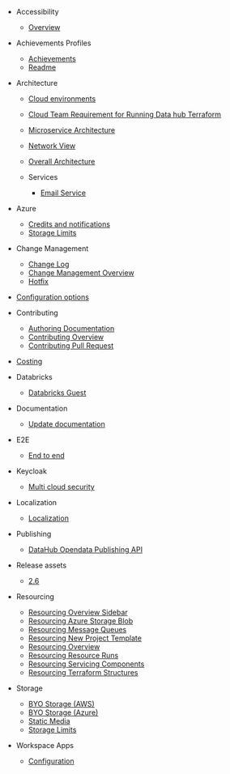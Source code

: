 - Accessibility

  - [Overview](/DeveloperGuide/Accessibility/Overview.md)

- Achievements Profiles

  - [Achievements](/DeveloperGuide/Achievements-Profiles/Achievements.md)
  - [Readme](/DeveloperGuide/Achievements-Profiles/readme.md)

- Architecture

  - [Cloud environments](/DeveloperGuide/Architecture/Cloud-environments.md)
  - [Cloud Team Requirement for Running Data hub Terraform](/DeveloperGuide/Architecture/Cloud-Team-Requirement-for-Running-DataHub-Terraform.md)
  - [Microservice Architecture](/DeveloperGuide/Architecture/Microservice_Architecture.md)
  - [Network View](/DeveloperGuide/Architecture/network-view.md)
  - [Overall Architecture](/DeveloperGuide/Architecture/Overall_Architecture.md)
  - Services

    - [Email Service](/DeveloperGuide/Architecture/Services/Email-Service.md)


- Azure

  - [Credits and notifications](/DeveloperGuide/Azure/Credits_and_notifications.md)
  - [Storage Limits](/DeveloperGuide/Azure/Storage_Limits.md)

- Change Management

  - [Change Log](/DeveloperGuide/Change-Management/Change-Log.md)
  - [Change Management Overview](/DeveloperGuide/Change-Management/Change-Management-Overview.md)
  - [Hotfix](/DeveloperGuide/Change-Management/Hotfix.md)

- [Configuration options](/DeveloperGuide/Configuration-options.md)
- Contributing

  - [Authoring Documentation](/DeveloperGuide/Contributing/Authoring-Documentation.md)
  - [Contributing Overview](/DeveloperGuide/Contributing/Contributing-Overview.md)
  - [Contributing Pull Request](/DeveloperGuide/Contributing/Contributing-Pull-Request.md)

- [Costing](/DeveloperGuide/Costing/README.md)
- Databricks

  - [Databricks Guest](/DeveloperGuide/Databricks/Databricks-Guest.md)

- Documentation

  - [Update documentation](/DeveloperGuide/Documentation/Update-documentation.md)

- E2E

  - [End to end](/DeveloperGuide/E2E/EndToEnd.md)

- Keycloak

  - [Multi cloud security](/DeveloperGuide/Keycloak/Multi-cloud-security.md)

- Localization

  - [Localization](/DeveloperGuide/Localization/Localization.md)

- Publishing

  - [DataHub Opendata Publishing API](/DeveloperGuide/Publishing/DataHub-Opendata-Publishing-API.md)

- Release assets

  - [2.6](/DeveloperGuide/ReleaseAssets/2.6.md)

- Resourcing

  - [Resourcing Overview Sidebar](/DeveloperGuide/Resourcing/Resourcing_Overview_Sidebar.md)
  - [Resourcing Azure Storage Blob](/DeveloperGuide/Resourcing/Resourcing-Azure-Storage-Blob.md)
  - [Resourcing Message Queues](/DeveloperGuide/Resourcing/Resourcing-Message-Queues.md)
  - [Resourcing New Project Template](/DeveloperGuide/Resourcing/Resourcing-New-Project-Template.md)
  - [Resourcing Overview](/DeveloperGuide/Resourcing/Resourcing-Overview.md)
  - [Resourcing Resource Runs](/DeveloperGuide/Resourcing/Resourcing-Resource-Runs.md)
  - [Resourcing Servicing Components](/DeveloperGuide/Resourcing/Resourcing-Servicing-Components.md)
  - [Resourcing Terraform Structures](/DeveloperGuide/Resourcing/Resourcing-Terraform-Structures.md)

- Storage

  - [BYO Storage (AWS)](/DeveloperGuide/Storage/BYO_Storage_(AWS).md)
  - [BYO Storage (Azure)](/DeveloperGuide/Storage/BYO_Storage_(Azure).md)
  - [Static Media](/DeveloperGuide/Storage/Static_Media.md)
  - [Storage Limits](/DeveloperGuide/Storage/Storage_Limits.md)

- Workspace Apps

  - [Configuration](/DeveloperGuide/Workspace-Apps/Configuration.md)


